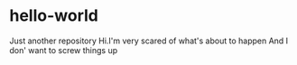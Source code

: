 # hello-world
Just another repository
Hi.I'm very scared of what's about to happen 
And I don' want to screw things up
